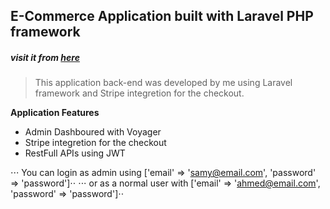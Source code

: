
## E-Commerce Application built with Laravel PHP framework

##### visit it from <a href="">here</a>

> This application back-end was developed by me using Laravel framework and Stripe integretion for the checkout.


**Application Features**

- Admin Dashboured with Voyager
- Stripe integretion for the checkout
- RestFull APIs using JWT

⋅⋅⋅ You can login as admin using ['email' => 'samy@email.com', 'password' => 'password']⋅⋅
⋅⋅⋅ or as a normal user with ['email' => 'ahmed@email.com', 'password' => 'password']⋅⋅
